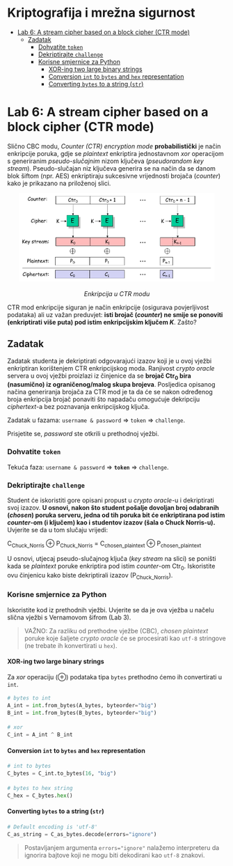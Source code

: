 # **Kriptografija i mrežna sigurnost** <!-- omit in toc -->

- [Lab 6: A stream cipher based on a block cipher (CTR mode)](#lab-6-a-stream-cipher-based-on-a-block-cipher-ctr-mode)
  - [Zadatak](#zadatak)
    - [Dohvatite `token`](#dohvatite-token)
    - [Dekriptirajte `challenge`](#dekriptirajte-challenge)
    - [Korisne smjernice za Python](#korisne-smjernice-za-python)
      - [XOR-ing two large binary strings](#xor-ing-two-large-binary-strings)
      - [Conversion `int` to `bytes` and `hex` representation](#conversion-int-to-bytes-and-hex-representation)
      - [Converting `bytes` to a string (`str`)](#converting-bytes-to-a-string-str)

# Lab 6: A stream cipher based on a block cipher (CTR mode)

Slično CBC modu, _Counter (CTR) encryption mode_ **probabilistički** je način enkripcije poruka, gdje se _plaintext_ enkriptira jednostavnom _xor_ operacijom s generiranim _pseudo-slučajnim_ nizom ključeva (_pseudorandom key stream_). Pseudo-slučajan niz ključeva generira se na način da se danom blok šiftom (npr. AES) enkriptiraju sukcesivne vrijednosti brojača (_counter_) kako je prikazano na priloženoj slici.

<p align="center">
<img src="../img/ctr.png" alt="CTR encryption" width="450px" height="auto"/>
<br><br>
<em>Enkripcija u CTR modu</em>
</p>

CTR mod enkripcije siguran je način enkripcije (osigurava povjerljivost podataka) ali uz važan preduvjet: **isti brojač (_counter_) ne smije se ponoviti (enkriptirati više puta) pod istim enkripcijskim ključem _K_**. Zašto?

## Zadatak

Zadatak studenta je dekriptirati odgovarajući izazov koji je u ovoj vježbi enkriptiran korištenjem CTR enkripcijskog moda. Ranjivost _crypto oracle_ servera u ovoj vježbi proizlazi iz činjenice da se **brojač Ctr<sub>0</sub> bira (nasumično) iz ograničenog/malog skupa brojeva**. Posljedica opisanog načina generiranja brojača za CTR mod je ta da će se nakon određenog broja enkripcija brojač ponaviti što napadaču omogućuje dekripciju _ciphertext_-a bez poznavanja enkripcijskog ključa.

Zadatak u fazama: `username & password` ⇒ `token` ⇒ `challenge`.

Prisjetite se, _password_ ste otkrili u prethodnoj vježbi.

### Dohvatite `token`

Tekuća faza: `username & password` ⇒ **`token`** ⇒ `challenge`.

### Dekriptirajte `challenge`

Student će iskoristiti gore opisani propust u _crypto oracle_-u i dekriptirati svoj izazov. **U osnovi, nakon što student pošalje dovoljan broj odabranih (_chosen_) poruka serveru, jedna od tih poruka bit će enkriptirana pod istim _counter_-om (i ključem) kao i studentov izazov (šala o Chuck Norris-u).** Uvjerite se da u tom slučaju vrijedi:

C<sub>Chuck_Norris</sub> ⊕ P<sub>Chuck_Norris</sub> = C<sub>chosen_plaintext</sub> ⊕ P<sub>chosen_plaintext</sub>

U osnovi, utjecaj pseudo-slučajnog ključa (_key stream_ na slici) se poništi kada se _plaintext_ poruke enkriptira pod istim _counter_-om Ctr<sub>0</sub>. Iskoristite ovu činjenicu kako biste dekriptirali izazov (P<sub>Chuck_Norris</sub>).

### Korisne smjernice za Python

Iskoristite kod iz prethodnih vježbi. Uvjerite se da je ova vježba u načelu slična vježbi s Vernamovom šifrom (Lab 3).

> VAŽNO: Za razliku od prethodne vježbe (CBC), _chosen plaintext_ poruke koje šaljete _crypto oracle_ će se procesirati kao `utf-8` stringove (ne trebate ih konvertirati u `hex`).

#### XOR-ing two large binary strings

Za _xor_ operaciju (⊕) podataka tipa `bytes` prethodno ćemo ih convertirati u `int`.

```python
# bytes to int
A_int = int.from_bytes(A_bytes, byteorder="big")
B_int = int.from_bytes(B_bytes, byteorder="big")

# xor
C_int = A_int ^ B_int
```

#### Conversion `int` to `bytes` and `hex` representation 

```python
# int to bytes
C_bytes = C_int.to_bytes(16, "big")

# bytes to hex string
C_hex = C_bytes.hex()
```

#### Converting `bytes` to a string (`str`)

```python
# Default encoding is 'utf-8'
C_as_string = C_as_bytes.decode(errors="ignore")
```

> Postavljanjem argumenta `errors="ignore"` nalažemo interpreteru da ignorira bajtove koji ne mogu biti dekodirani kao `utf-8` znakovi.
